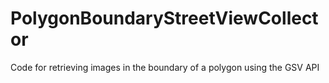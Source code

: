# PolygonBoundaryStreetViewCollector
Code for retrieving images in the boundary of a polygon using the GSV API 
